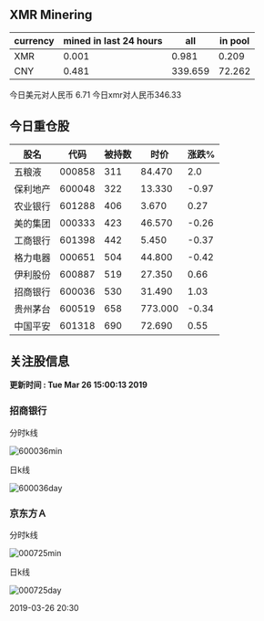 ## XMR Minering

|currency|mined in last 24 hours|all|in pool|
|---|---|---|---|
|XMR|0.001|0.981|0.209|
|CNY|0.481|339.659|72.262|

今日美元对人民币 6.71	今日xmr对人民币346.33


## 今日重仓股 

|股名|代码|被持数|时价|涨跌%|
|---|---|---|---|---|
|五粮液|000858|311|84.470|2.0|
|保利地产|600048|322|13.330|-0.97|
|农业银行|601288|406|3.670|0.27|
|美的集团|000333|423|46.570|-0.26|
|工商银行|601398|442|5.450|-0.37|
|格力电器|000651|504|44.800|-0.42|
|伊利股份|600887|519|27.350|0.66|
|招商银行|600036|530|31.490|1.03|
|贵州茅台|600519|658|773.000|-0.34|
|中国平安|601318|690|72.690|0.55|

## 关注股信息
**更新时间 : Tue Mar 26 15:00:13 2019**
### 招商银行 
分时k线

![600036min](http://image.sinajs.cn/newchart/min/n/sh600036.gif)

日k线

![600036day](http://image.sinajs.cn/newchart/daily/n/sh600036.gif)

### 京东方Ａ 
分时k线

![000725min](http://image.sinajs.cn/newchart/min/n/sz000725.gif)

日k线

![000725day](http://image.sinajs.cn/newchart/daily/n/sz000725.gif)

2019-03-26 20:30